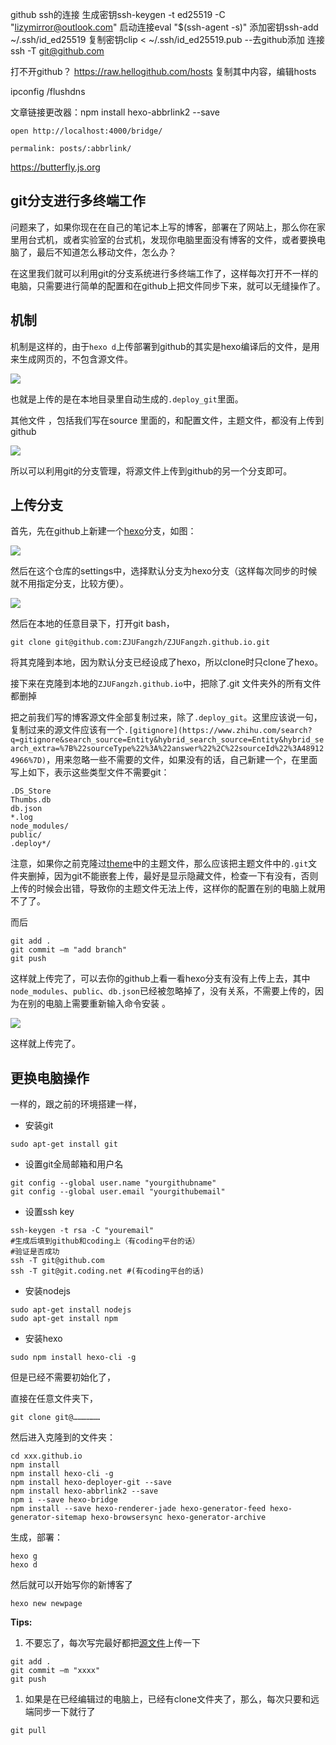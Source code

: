 github ssh的连接
生成密钥ssh-keygen -t ed25519 -C "lizymirror@outlook.com"
启动连接eval "$(ssh-agent -s)"
添加密钥ssh-add ~/.ssh/id_ed25519
复制密钥clip < ~/.ssh/id_ed25519.pub
--去github添加
连接ssh -T git@github.com

打不开github？
https://raw.hellogithub.com/hosts 复制其中内容，编辑hosts

ipconfig /flushdns

文章链接更改器：npm install hexo-abbrlink2 --save

```
open http://localhost:4000/bridge/
```

```
permalink: posts/:abbrlink/
```

https://butterfly.js.org

## **git分支进行多终端工作**

问题来了，如果你现在在自己的笔记本上写的博客，部署在了网站上，那么你在家里用台式机，或者实验室的台式机，发现你电脑里面没有博客的文件，或者要换电脑了，最后不知道怎么移动文件，怎么办？

在这里我们就可以利用git的分支系统进行多终端工作了，这样每次打开不一样的电脑，只需要进行简单的配置和在github上把文件同步下来，就可以无缝操作了。

## **机制**

机制是这样的，由于`hexo d`上传部署到github的其实是hexo编译后的文件，是用来生成网页的，不包含源文件。

![](https://pic4.zhimg.com/80/v2-32ab30d0d28b916a204c03de4ed0fc4f_720w.jpg?source=1940ef5c)

也就是上传的是在本地目录里自动生成的`.deploy_git`里面。

其他文件 ，包括我们写在source 里面的，和配置文件，主题文件，都没有上传到github

![](https://pica.zhimg.com/80/v2-59bb330178a4e010d9818911f789082b_720w.jpg?source=1940ef5c)

所以可以利用git的分支管理，将源文件上传到github的另一个分支即可。

## **上传分支**

首先，先在github上新建一个[hexo](https://www.zhihu.com/search?q=hexo&search_source=Entity&hybrid_search_source=Entity&hybrid_search_extra=%7B%22sourceType%22%3A%22answer%22%2C%22sourceId%22%3A489124966%7D)分支，如图：

![](https://picx.zhimg.com/80/v2-ebb3e05632e85ab036663390305caa1c_720w.jpg?source=1940ef5c)

然后在这个仓库的settings中，选择默认分支为hexo分支（这样每次同步的时候就不用指定分支，比较方便）。

![](https://picx.zhimg.com/80/v2-1899b6219f3787832652813b958b9b3d_720w.jpg?source=1940ef5c)

然后在本地的任意目录下，打开git bash，

```text
git clone git@github.com:ZJUFangzh/ZJUFangzh.github.io.git
```

将其克隆到本地，因为默认分支已经设成了hexo，所以clone时只clone了hexo。

接下来在克隆到本地的`ZJUFangzh.github.io`中，把除了.git 文件夹外的所有文件都删掉

把之前我们写的博客源文件全部复制过来，除了`.deploy_git`。这里应该说一句，复制过来的源文件应该有一个`.[gitignore](https://www.zhihu.com/search?q=gitignore&search_source=Entity&hybrid_search_source=Entity&hybrid_search_extra=%7B%22sourceType%22%3A%22answer%22%2C%22sourceId%22%3A489124966%7D)`，用来忽略一些不需要的文件，如果没有的话，自己新建一个，在里面写上如下，表示这些类型文件不需要git：

```text
.DS_Store
Thumbs.db
db.json
*.log
node_modules/
public/
.deploy*/
```

注意，如果你之前克隆过[theme](https://www.zhihu.com/search?q=theme&search_source=Entity&hybrid_search_source=Entity&hybrid_search_extra=%7B%22sourceType%22%3A%22answer%22%2C%22sourceId%22%3A489124966%7D)中的主题文件，那么应该把主题文件中的`.git`文件夹删掉，因为git不能嵌套上传，最好是显示隐藏文件，检查一下有没有，否则上传的时候会出错，导致你的主题文件无法上传，这样你的配置在别的电脑上就用不了了。

而后

```text
git add .
git commit –m "add branch"
git push 
```

这样就上传完了，可以去你的github上看一看hexo分支有没有上传上去，其中`node_modules`、`public`、`db.json`已经被忽略掉了，没有关系，不需要上传的，因为在别的电脑上需要重新输入命令安装 。

![](https://picx.zhimg.com/80/v2-a94330ca825f4debde8ce7ceeb8f8394_720w.jpg?source=1940ef5c)

这样就上传完了。

## **更换电脑操作**

一样的，跟之前的环境搭建一样，

- 安装git

```text
sudo apt-get install git
```

- 设置git全局邮箱和用户名

```text
git config --global user.name "yourgithubname"
git config --global user.email "yourgithubemail"
```

- 设置ssh key

```text
ssh-keygen -t rsa -C "youremail"
#生成后填到github和coding上（有coding平台的话）
#验证是否成功
ssh -T git@github.com
ssh -T git@git.coding.net #(有coding平台的话)
```

- 安装nodejs

```text
sudo apt-get install nodejs
sudo apt-get install npm
```

- 安装hexo

```text
sudo npm install hexo-cli -g
```

但是已经不需要初始化了，

直接在任意文件夹下，

```text
git clone git@………………
```

然后进入克隆到的文件夹：

```text
cd xxx.github.io
npm install
npm install hexo-cli -g
npm install hexo-deployer-git --save
npm install hexo-abbrlink2 --save
npm i --save hexo-bridge
npm install --save hexo-renderer-jade hexo-generator-feed hexo-generator-sitemap hexo-browsersync hexo-generator-archive
```

生成，部署：

```text
hexo g
hexo d
```

然后就可以开始写你的新博客了

```text
hexo new newpage
```

**Tips:**

1. 不要忘了，每次写完最好都把[源文件](https://www.zhihu.com/search?q=%E6%BA%90%E6%96%87%E4%BB%B6&search_source=Entity&hybrid_search_source=Entity&hybrid_search_extra=%7B%22sourceType%22%3A%22answer%22%2C%22sourceId%22%3A489124966%7D)上传一下

```text
git add .
git commit –m "xxxx"
git push 
```

1. 如果是在已经编辑过的电脑上，已经有clone文件夹了，那么，每次只要和远端同步一下就行了

```text
git pull
```
